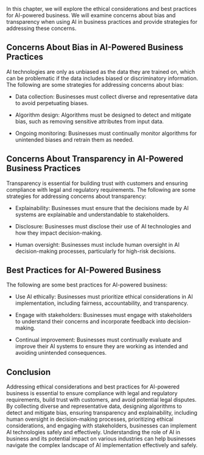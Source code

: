 
In this chapter, we will explore the ethical considerations and best practices for AI-powered business. We will examine concerns about bias and transparency when using AI in business practices and provide strategies for addressing these concerns.

Concerns About Bias in AI-Powered Business Practices
----------------------------------------------------

AI technologies are only as unbiased as the data they are trained on, which can be problematic if the data includes biased or discriminatory information. The following are some strategies for addressing concerns about bias:

* Data collection: Businesses must collect diverse and representative data to avoid perpetuating biases.

* Algorithm design: Algorithms must be designed to detect and mitigate bias, such as removing sensitive attributes from input data.

* Ongoing monitoring: Businesses must continually monitor algorithms for unintended biases and retrain them as needed.

Concerns About Transparency in AI-Powered Business Practices
------------------------------------------------------------

Transparency is essential for building trust with customers and ensuring compliance with legal and regulatory requirements. The following are some strategies for addressing concerns about transparency:

* Explainability: Businesses must ensure that the decisions made by AI systems are explainable and understandable to stakeholders.

* Disclosure: Businesses must disclose their use of AI technologies and how they impact decision-making.

* Human oversight: Businesses must include human oversight in AI decision-making processes, particularly for high-risk decisions.

Best Practices for AI-Powered Business
--------------------------------------

The following are some best practices for AI-powered business:

* Use AI ethically: Businesses must prioritize ethical considerations in AI implementation, including fairness, accountability, and transparency.

* Engage with stakeholders: Businesses must engage with stakeholders to understand their concerns and incorporate feedback into decision-making.

* Continual improvement: Businesses must continually evaluate and improve their AI systems to ensure they are working as intended and avoiding unintended consequences.

Conclusion
----------

Addressing ethical considerations and best practices for AI-powered business is essential to ensure compliance with legal and regulatory requirements, build trust with customers, and avoid potential legal disputes. By collecting diverse and representative data, designing algorithms to detect and mitigate bias, ensuring transparency and explainability, including human oversight in decision-making processes, prioritizing ethical considerations, and engaging with stakeholders, businesses can implement AI technologies safely and effectively. Understanding the role of AI in business and its potential impact on various industries can help businesses navigate the complex landscape of AI implementation effectively and safely.
